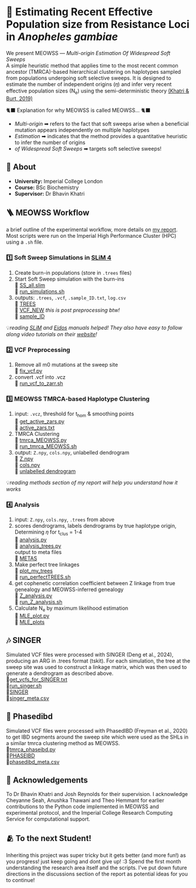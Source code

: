 # 🦟 Estimating Recent Effective Population size from Resistance Loci in _Anopheles gambiae_

We present MEOWSS — _Multi-origin Estimation Of Widespread Soft Sweeps_ <br/>
A simple heuristic method that applies time to the most recent common ancestor (TMRCA)-based hierarchical clustering on haplotypes sampled from populations undergoing soft selective sweeps.
It is designed to estimate the number of independent origins (𝜂) and infer very recent effective population sizes (N<sub>e</sub>) using the semi-deterministic theory [(Khatri & Burt, 2019)](https://academic.oup.com/mbe/article/36/9/2040/5435963) <br/>

🐈‍⬛ Explanation for why MEOWSS is called MEOWSS... 🐈‍⬛<br/>
- _Multi-origin_ ➡ refers to the fact that soft sweeps arise when a beneficial mutation appears independently on multiple haplotypes
- _Estimation_ ➡  indicates that the method provides a quantitative heuristic to infer the number of origins
- _of Widespread Soft Sweeps_ ➡ targets soft selective sweeps!

## 📖 About

- **University:** Imperial College London
- **Course:** BSc Biochemistry 
- **Supervisor:** Dr Bhavin Khatri

## 🪜 MEOWSS Workflow
a brief outline of the experimental workflow, more details on [my report](https://docs.google.com/document/d/.151sB2UNQ25oAq-I8lZecM9KjynHKLwHxQE8o99DtFuk/edit?usp=sharing). Most scripts were run on the Imperial High Performance Cluster (HPC) using a `.sh` file.
### 1️⃣ Soft Sweep Simulations in [SLiM 4](https://messerlab.org/slim/)
1. Create burn-in populations (store in `.trees` files)
2. Start Soft Sweep simulation with the burn-ins<br/>
    📂 [SS_all.slim](https://github.com/kitku15/MEOWSS/blob/master/SLIM_SIMULATION/SS_all.slim)<br/>
    📂 [run_simulations.sh](https://github.com/kitku15/MEOWSS/blob/master/HPC_JOB_FILES/run_simulations.sh)
3. outputs: `.trees`, `.vcf`, `.sample_ID.txt`, `log.csv`<br/>
    📂 [TREES](https://github.com/kitku15/MEOWSS/tree/master/EXAMPLE_FILES/TREES)<br/>
    📂 [VCF_NEW](https://github.com/kitku15/MEOWSS/tree/master/EXAMPLE_FILES/VCF_NEW) _this is post preprocessing btw!_<br/>
    📂 [sample_ID](https://github.com/kitku15/MEOWSS/tree/master/EXAMPLE_FILES/sample_ID)

💡*reading [SLiM](https://github.com/MesserLab/SLiM/releases/download/v5.0/SLiM_Manual.pdf) and [Eidos](https://github.com/MesserLab/SLiM/releases/download/v5.0/Eidos_Manual.pdf) manuals helped! They also have easy to follow along video tutorials on their [website](https://messerlab.org/slim/#Workshops)!*

### 2️⃣ VCF Preprocessing
1. Remove all m0 mutations at the sweep site <br/>
    📂 [fix_vcf.py](https://github.com/kitku15/MEOWSS/blob/master/SLIM_SIMULATION/fix_vcf.py)
2. convert .vcf into .vcz <br/>
    📂 [run_vcf_to_zarr.sh](https://github.com/kitku15/MEOWSS/blob/master/HPC_JOB_FILES/run_vcf_to_zarr.sh)
### 3️⃣ MEOWSS TMRCA-based Haplotype Clustering
1. input: `.vcz`, threshold for t<sub>hom</sub> & smoothing points<br/>
    📂 [get_active_zars.py](https://github.com/kitku15/MEOWSS/blob/master/tmrca/get_active_zars.py)<br/>
    📂 [active_zars.txt](https://github.com/kitku15/MEOWSS/blob/master/tmrca/active_zars.txt)
2. TMRCA Clustering <br/>
    📂 [tmrca_MEOWSS.py](https://github.com/kitku15/MEOWSS/blob/master/tmrca/tmrca_MEOWSS.py)<br/>
    📂 [run_tmrca_MEOWSS.sh](https://github.com/kitku15/MEOWSS/blob/master/HPC_JOB_FILES/run_tmrca_MEOWSS.sh)
3. output: `Z.npy`, `cols.npy`, unlabelled dendrogram<br/>
    📂 [Z.npy](https://github.com/kitku15/MEOWSS/blob/master/EXAMPLE_FILES/TMRCA/0.5/100/1_13_1000_0.00025_2.5e-05_0.5_100_0.97_10_100_Z.npy)<br/>
    📂 [cols.npy](https://github.com/kitku15/MEOWSS/blob/master/EXAMPLE_FILES/TMRCA/0.5/100/1_13_1000_0.00025_2.5e-05_0.5_100_0.97_10_100_cols.npy)<br/>
    📂 [unlabelled dendrogram](https://github.com/kitku15/MEOWSS/blob/master/EXAMPLE_FILES/TMRCA/0.5/100/1_13_1000_0.00025_2.5e-05_0.5_100_0.97_10_100.pdf)<br/>
    
💡*reading methods section of my report will help you understand how it works*
### 4️⃣ Analysis
1. input: `Z.npy`, `cols.npy`, `.trees` from above<br/>
2. scores dendrograms, labels dendrograms by true haplotype origin, Determining 𝜂 for t<sub>clus</sub> = 1-4<br/>
    📂 [analysis.py](https://github.com/kitku15/MEOWSS/blob/master/tmrca/analysis.py)<br/>
    📂 [analysis_trees.py](https://github.com/kitku15/MEOWSS/blob/master/tmrca/analysis_trees.py)<br/>
    output to meta files<br/>
    📂 [METAS](https://github.com/kitku15/MEOWSS/tree/master/METAS)
5. Make perfect tree linkages<br/>
    📂 [plot_my_trees](https://github.com/kitku15/MEOWSS/tree/master/plot_my_trees)<br/>
    📂 [run_perfectTREES.sh](https://github.com/kitku15/MEOWSS/blob/master/HPC_JOB_FILES/run_perfectTREES.sh)
5. get cophenetic correlation coefficient between Z linkage from true genealogy and MEOWSS-inferred genealogy<br/>
    📂 [Z_analysis.py](https://github.com/kitku15/MEOWSS/blob/master/tmrca/Z_analysis.py)<br/>
    📂 [run_Z_analysis.sh](https://github.com/kitku15/MEOWSS/blob/master/HPC_JOB_FILES/run_Z_analysis.sh)<br/>
6. Calculate N<sub>e</sub> by maximum likelihood estimation <br/>
    📂 [MLE_plot.py](https://github.com/kitku15/MEOWSS/blob/master/tmrca/MLE_plot.py)<br/>
    📂 [MLE_plots](https://github.com/kitku15/MEOWSS/tree/master/tmrca/MLE_plots)<br/>

##  🎶 SINGER
Simulated VCF files were processed with SINGER (Deng et al., 2024), producing an ARG in .trees format (tskit). For each simulation, the tree at the sweep site was used to construct a linkage matrix, which was then used to generate a dendrogram as described above.<br/>
📂[get_vcfs_for_SINGER.txt](https://github.com/kitku15/MEOWSS/blob/master/tmrca/get_vcfs_for_SINGER.txt)<br/>
📂[run_singer.sh](https://github.com/kitku15/MEOWSS/blob/master/HPC_JOB_FILES/run_singer.sh)<br/>
📂[SINGER](https://github.com/kitku15/MEOWSS/tree/master/EXAMPLE_FILES/SINGER)<br/>
📂[singer_meta.csv](https://github.com/kitku15/MEOWSS/blob/master/METAS/singer_meta.csv)<br/>

##  🧬 Phasedibd
Simulated VCF files were processed with PhasedIBD (Freyman et al., 2020) to get IBD segments around the sweep site which were used as the SHLs in a similar tmrca clustering method as MEOWSS.<br/>
📂[tmrca_phaseibd.py](https://github.com/kitku15/MEOWSS/blob/master/tmrca/tmrca_phaseibd.py)<br/>
📂[PHASEIBD](https://github.com/kitku15/MEOWSS/tree/master/EXAMPLE_FILES/PHASEIBD)<br/>
📂[phasedibd_meta.csv](https://github.com/kitku15/MEOWSS/blob/master/METAS/phasedibd_meta.csv)<br/>

## 🏅 Acknowledgements
To Dr Bhavin Khatri and Josh Reynolds for their supervision. I acknowledge Cheyanne Seah, Anushka Thawani and Theo Hemmant for earlier contributions to the Python code implemented in MEOWSS and experimental protocol, and the Imperial College Research Computing Service for computational support.

## 🫂 To the next Student!

Inheriting this project was super tricky but it gets better (and more fun!) as you progress! just keep going and dont give up! :3 Spend the first month understanding the research area itself and the scripts. I've put down future directions in the discussions section of the report as potential ideas for you to continue!
